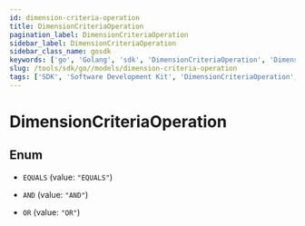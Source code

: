 ```yaml
---
id: dimension-criteria-operation
title: DimensionCriteriaOperation
pagination_label: DimensionCriteriaOperation
sidebar_label: DimensionCriteriaOperation
sidebar_class_name: gosdk
keywords: ['go', 'Golang', 'sdk', 'DimensionCriteriaOperation', 'DimensionCriteriaOperation'] 
slug: /tools/sdk/go//models/dimension-criteria-operation
tags: ['SDK', 'Software Development Kit', 'DimensionCriteriaOperation', 'DimensionCriteriaOperation']
---
```


# DimensionCriteriaOperation

## Enum


* `EQUALS` (value: `"EQUALS"`)

* `AND` (value: `"AND"`)

* `OR` (value: `"OR"`)


